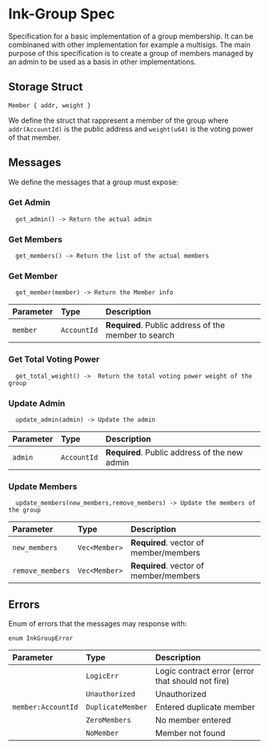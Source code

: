 
# Ink-Group Spec

Specification for a basic implementation of a group membership. It can be combinaned with other implementation for example a multisigs.
The main purpose of this specification is to create a group of members managed by an admin to be used as a basis in other implementations.

## Storage Struct

`Member { addr, weight }`

We define the struct that rappresent a member of the group where `addr(AccountId)` is the public address and `weight(u64)` is the voting power of that member.

## Messages

We define the messages that a group must expose:

### Get Admin

```http
  get_admin() -> Return the actual admin 
```

### Get Members

```http
  get_members() -> Return the list of the actual members
```

### Get Member

```http
  get_member(member) -> Return the Member info 
```

| Parameter | Type     | Description                       |
| :-------- | :------- | :-------------------------------- |
| `member`      | `AccountId` | **Required**. Public address of the member to search |

### Get Total Voting Power

```http
  get_total_weight() ->  Return the total voting power weight of the group
```

### Update Admin

```http
  update_admin(admin) -> Update the admin 
```

| Parameter | Type     | Description                       |
| :-------- | :------- | :-------------------------------- |
| `admin`      | `AccountId` | **Required**. Public address of the new admin |

### Update Members

```http
  update_members(new_members,remove_members) -> Update the members of the group
```

| Parameter | Type     | Description                       |
| :-------- | :------- | :-------------------------------- |
| `new_members`      | `Vec<Member>` | **Required**. vector of member/members |
| `remove_members`      | `Vec<Member>` | **Required**. vector of member/members |

## Errors

Enum of errors that the messages may response with:

`enum InkGroupError`

| Parameter | Type     | Description                       |
| :-------- | :------- | :-------------------------------- |
|       | `LogicErr` | Logic contract error (error that should not fire) |
|       | `Unauthorized` | Unauthorized |
| `member:AccountId`      | `DuplicateMember` | Entered duplicate member |
|       | `ZeroMembers` | No member entered |
|       | `NoMember` | Member not found |

